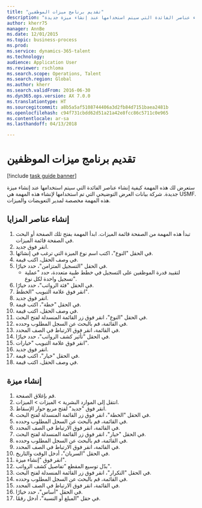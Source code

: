 ```yaml
--- 
title: "تقديم برنامج ميزات الموظفين"
description: "ستعرض لك هذه المهمة كيفية إنشاء عناصر الفائدة التي سيتم استخدامها عند إنشاء ميزة جديدة."
author: kherr75
manager: AnnBe
ms.date: 12/01/2015
ms.topic: business-process
ms.prod: 
ms.service: dynamics-365-talent
ms.technology: 
audience: Application User
ms.reviewer: rschloma
ms.search.scope: Operations, Talent
ms.search.region: Global
ms.author: kherr
ms.search.validFrom: 2016-06-30
ms.dyn365.ops.version: AX 7.0.0
ms.translationtype: HT
ms.sourcegitcommit: a8b5a5af5108744406a3d2fb84d7151baea2481b
ms.openlocfilehash: c94f731cbdd62d51a21a42e8fcc86c5711c0e965
ms.contentlocale: ar-sa
ms.lasthandoff: 04/13/2018

---
```

# <a name="deliver-an-employee-benefits-program"></a>تقديم برنامج ميزات الموظفين

[!include [task guide banner](../../includes/task-guide-banner.md)]

ستعرض لك هذه المهمة كيفية إنشاء عناصر الفائدة التي سيتم استخدامها عند إنشاء ميزة جديدة. شركة بيانات العرض التوضيحي التي تم استخدامها لإنشاء هذه المهمة هي USMF.‬ هذه المهمة مخصصة لمدير التعويضات والميزات.


## <a name="create-benefit-elements"></a>إنشاء عناصر المزايا
1. تبدأ هذه المهمة من الصفحة قائمة الميزات. ابدأ المهمة بفتح تلك الصفحة أو البحث في الصفحة قائمة الميزات.
2. انقر فوق جديد.
3. في الحقل "النوع"، اكتب اسم نوع الميزة التي ترغب في إنشائها.
4. في وصف الحقل، اكتب قيمة.
5. في الحقل "التسجيل المتزامن"، حدد خيارًا.
    * لتقييد قدرة الموظفين على التسجيل في خطط طبية متعددة، حدد "عملية تسجيل واحدة لكل نوع‬".  
6. في الحقل "فئة الرواتب‬"، حدد خيارًا.
7. انقر فوق علامة التبويب "الخطط".
8. انقر فوق جديد.
9. في الحقل "خطة"، اكتب قيمة.
10. في وصف الحقل، اكتب قيمة.
11. في الحقل "النوع"، انقر فوق زر القائمة المنسدلة لفتح البحث.
12. في القائمة، قم بالبحث عن السجل المطلوب وحدده.
13. في القائمة، انقر فوق الارتباط في الصف المحدد.
14. في الحقل "تأثير كشف الرواتب‬‬"، حدد خيارًا.
15. انقر فوق علامة التبويب "خيارات".
16. انقر فوق جديد.
17. في الحقل "خيار‬"، اكتب قيمة.
18. في وصف الحقل، اكتب قيمة.

## <a name="create-a-benefit"></a>إنشاء ميزة
1. قم بإغلاق الصفحة.
2. انتقل إلى الموارد البشرية > الميزات‬ > الميزات‬.
3. انقر فوق "جديد" لفتح مربع حوار الإسقاط‬.
4. في الحقل "الخطة"، انقر فوق زر القائمة المنسدلة لفتح البحث.
5. في القائمة، قم بالبحث عن السجل المطلوب وحدده.
6. في القائمة، انقر فوق الارتباط في الصف المحدد.
7. في الحقل "خيار"، انقر فوق زر القائمة المنسدلة لفتح البحث.
8. في القائمة، قم بالبحث عن السجل المطلوب وحدده.
9. في القائمة، انقر فوق الارتباط في الصف المحدد.
10. في الحقل "السريان‬"، أدخل الوقت والتاريخ.
11. انقر فوق "إنشاء ميزة".
12. بدّل توسيع المقطع "تفاصيل كشف الرواتب‬".
13. في الحقل "التكرار‬"، انقر فوق زر القائمة المنسدلة لفتح البحث.
14. في القائمة، قم بالبحث عن السجل المطلوب وحدده.
15. في القائمة، انقر فوق الارتباط في الصف المحدد.
16. في الحقل "أساس‬"، حدد خيارًا.
17. في حقل "المبلغ أو النسبة‬"، أدخل رقمًا.


